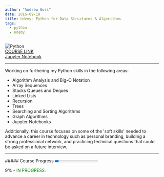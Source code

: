 ```yaml
---
author: "Andrew Goss"
date: 2016-09-19
title: Udemy- Python for Data Structures & Algorithms
tags:
  - python
  - udemy
---
```

![Python](/img/post/python.png "Python")<br>
<a href="https://www.udemy.com/python-for-data-structures-algorithms-and-interviews/learn/v4" target="_blank">COURSE LINK</a><br>
<a href="http://nbviewer.jupyter.org/github/jmportilla/Python-for-Algorithms--Data-Structures--and-Interviews/tree/master" target="_blank">Jupyter Notebook</a>
<hr>
Working on furthering my Python skills in the following areas:

* Algorithm Analysis and Big-O Notation
* Array Sequences
* Stacks Queues and Deques
* Linked Lists
* Recursion
* Trees
* Searching and Sorting Algorithms
* Graph Algorithms
* Jupyter Notebooks

Additionally, this course focuses on some of the 'soft skills' needed to advance a career in technology such as personal branding, building a strong professional network, and practicing technical questions that could be asked on a future interview.

<hr>
##### Course Progress
<progress max="1.0" value="0.09"></progress>

9% - <font color="green">IN PROGRESS</font>.

<!--<a href="https://github.com/andrewrgoss/udemy-ultimate-python" class="btn" target="_blank">View my code on GitHub</a>-->